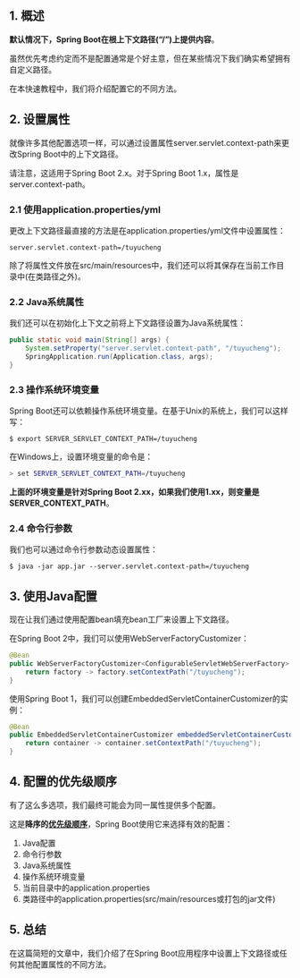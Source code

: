 ## 1. 概述

**默认情况下，Spring Boot在根上下文路径(“/”)上提供内容**。

虽然优先考虑约定而不是配置通常是个好主意，但在某些情况下我们确实希望拥有自定义路径。

在本快速教程中，我们将介绍配置它的不同方法。

## 2. 设置属性

就像许多其他配置选项一样，可以通过设置属性server.servlet.context-path来更改Spring Boot中的上下文路径。

请注意，这适用于Spring Boot 2.x。对于Spring Boot 1.x，属性是server.context-path。

### 2.1 使用application.properties/yml

更改上下文路径最直接的方法是在application.properties/yml文件中设置属性：

```properties
server.servlet.context-path=/tuyucheng
```

除了将属性文件放在src/main/resources中，我们还可以将其保存在当前工作目录中(在类路径之外)。

### 2.2 Java系统属性

我们还可以在初始化上下文之前将上下文路径设置为Java系统属性：

```java
public static void main(String[] args) {
    System.setProperty("server.servlet.context-path", "/tuyucheng");
    SpringApplication.run(Application.class, args);
}
```

### 2.3 操作系统环境变量

Spring Boot还可以依赖操作系统环境变量。在基于Unix的系统上，我们可以这样写：

```shell
$ export SERVER_SERVLET_CONTEXT_PATH=/tuyucheng
```

在Windows上，设置环境变量的命令是：

```bash
> set SERVER_SERVLET_CONTEXT_PATH=/tuyucheng
```

**上面的环境变量是针对Spring Boot 2.xx，如果我们使用1.xx，则变量是SERVER_CONTEXT_PATH**。

### 2.4 命令行参数

我们也可以通过命令行参数动态设置属性：

```shell
$ java -jar app.jar --server.servlet.context-path=/tuyucheng
```

## 3. 使用Java配置

现在让我们通过使用配置bean填充bean工厂来设置上下文路径。

在Spring Boot 2中，我们可以使用WebServerFactoryCustomizer：

```java
@Bean
public WebServerFactoryCustomizer<ConfigurableServletWebServerFactory> webServerFactoryCustomizer() {
    return factory -> factory.setContextPath("/tuyucheng");
}
```

使用Spring Boot 1，我们可以创建EmbeddedServletContainerCustomizer的实例：

```java
@Bean
public EmbeddedServletContainerCustomizer embeddedServletContainerCustomizer() {
    return container -> container.setContextPath("/tuyucheng");
}
```

## 4. 配置的优先级顺序

有了这么多选项，我们最终可能会为同一属性提供多个配置。

这是**降序的[优先级顺序](https://docs.spring.io/spring-boot/docs/current/reference/html/boot-features-external-config.html)**，Spring Boot使用它来选择有效的配置：

1.  Java配置
2.  命令行参数
3.  Java系统属性
4.  操作系统环境变量
5.  当前目录中的application.properties
6.  类路径中的application.properties(src/main/resources或打包的jar文件)

## 5. 总结

在这篇简短的文章中，我们介绍了在Spring Boot应用程序中设置上下文路径或任何其他配置属性的不同方法。